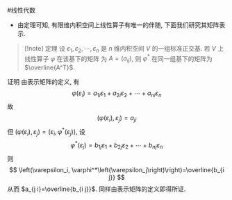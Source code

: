 #线性代数 


- 由定理可知, 有限维内积空间上线性算子有唯一的伴随, 下面我们研究其矩阵表示.

>[!note] 定理 
设 $\varepsilon_1, \varepsilon_2, \cdots, \varepsilon_n$ 是 $n$ 维内积空间 $V$ 的一组标准正交基. 若 $V$ 上线性算子 $\varphi$ 在该基下的矩阵 为 $A=\left(a_{i j}\right)$, 则 $\varphi^*$ 在同一组基下的矩阵为 $\overline{A^T}$.

证明 由表示矩阵的定义, 有
$$
\varphi\left(\varepsilon_i\right)=a_{1 i} \varepsilon_1+a_{2 i} \varepsilon_2+\cdots+a_{n i} \varepsilon_n
$$
故
$$
\left(\varphi\left(\varepsilon_i\right), \varepsilon_j\right)=a_{j i}
$$
但 $\left(\varphi\left(\varepsilon_i\right), \varepsilon_j\right)=\left(\varepsilon_i, \varphi^*\left(\varepsilon_j\right)\right)$, 设
$$
\varphi^*\left(\varepsilon_j\right)=b_{1 j} \varepsilon_1+b_{2 j} \varepsilon_2+\cdots+b_{n j} \varepsilon_n
$$
则
$$
\left(\varepsilon_i, \varphi^*\left(\varepsilon_j\right)\right)=\overline{b_{i j}}
$$
从而 $a_{j i}=\overline{b_{i j}}$. 同样由表示矩阵的定义即得所证.